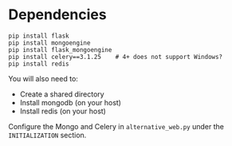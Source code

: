 # Dependencies

```
pip install flask
pip install mongoengine
pip install flask_mongoengine
pip install celery==3.1.25    # 4+ does not support Windows?
pip install redis
```

You will also need to:

* Create a shared directory
* Install mongodb (on your host)
* Install redis (on your host)

Configure the Mongo and Celery in `alternative_web.py` under the `INITIALIZATION` section. 